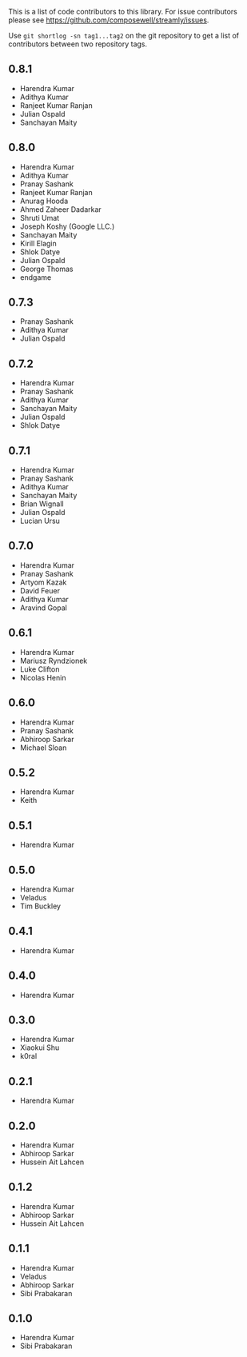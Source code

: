 This is a list of code contributors to this library. For issue contributors
please see https://github.com/composewell/streamly/issues.

Use `git shortlog -sn tag1...tag2` on the git repository to get a list of
contributors between two repository tags.

## 0.8.1

* Harendra Kumar
* Adithya Kumar
* Ranjeet Kumar Ranjan
* Julian Ospald
* Sanchayan Maity

## 0.8.0

* Harendra Kumar
* Adithya Kumar
* Pranay Sashank
* Ranjeet Kumar Ranjan
* Anurag Hooda
* Ahmed Zaheer Dadarkar
* Shruti Umat
* Joseph Koshy (Google LLC.)
* Sanchayan Maity
* Kirill Elagin
* Shlok Datye
* Julian Ospald
* George Thomas
* endgame

## 0.7.3

* Pranay Sashank
* Adithya Kumar
* Julian Ospald

## 0.7.2

* Harendra Kumar
* Pranay Sashank
* Adithya Kumar
* Sanchayan Maity
* Julian Ospald
* Shlok Datye

## 0.7.1

* Harendra Kumar
* Pranay Sashank
* Adithya Kumar
* Sanchayan Maity
* Brian Wignall
* Julian Ospald
* Lucian Ursu

## 0.7.0

* Harendra Kumar
* Pranay Sashank
* Artyom Kazak
* David Feuer
* Adithya Kumar
* Aravind Gopal

## 0.6.1

* Harendra Kumar
* Mariusz Ryndzionek
* Luke Clifton
* Nicolas Henin

## 0.6.0

* Harendra Kumar
* Pranay Sashank
* Abhiroop Sarkar
* Michael Sloan

## 0.5.2

* Harendra Kumar
* Keith

## 0.5.1

* Harendra Kumar

## 0.5.0

* Harendra Kumar
* Veladus
* Tim Buckley

## 0.4.1

* Harendra Kumar

## 0.4.0

* Harendra Kumar

## 0.3.0

* Harendra Kumar
* Xiaokui Shu
* k0ral

## 0.2.1

* Harendra Kumar

## 0.2.0

* Harendra Kumar
* Abhiroop Sarkar
* Hussein Ait Lahcen

## 0.1.2

* Harendra Kumar
* Abhiroop Sarkar
* Hussein Ait Lahcen

## 0.1.1

* Harendra Kumar
* Veladus
* Abhiroop Sarkar
* Sibi Prabakaran

## 0.1.0

* Harendra Kumar
* Sibi Prabakaran
